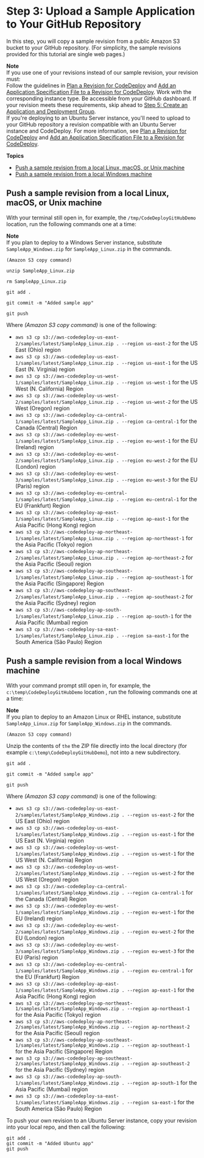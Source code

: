 # Step 3: Upload a Sample Application to Your GitHub Repository<a name="tutorials-github-upload-sample-revision"></a>

In this step, you will copy a sample revision from a public Amazon S3 bucket to your GitHub repository\. \(For simplicity, the sample revisions provided for this tutorial are single web pages\.\)

**Note**  
If you use one of your revisions instead of our sample revision, your revision must:   
Follow the guidelines in [Plan a Revision for CodeDeploy](application-revisions-plan.md) and [Add an Application Specification File to a Revision for CodeDeploy](application-revisions-appspec-file.md)\.
Work with the corresponding instance type\.
Be accessible from your GitHub dashboard\.
If your revision meets these requirements, skip ahead to [Step 5: Create an Application and Deployment Group](tutorials-github-create-application.md)\.  
If you're deploying to an Ubuntu Server instance, you'll need to upload to your GitHub repository a revision compatible with an Ubuntu Server instance and CodeDeploy\. For more information, see [Plan a Revision for CodeDeploy](application-revisions-plan.md) and [Add an Application Specification File to a Revision for CodeDeploy](application-revisions-appspec-file.md)\.

**Topics**
+ [Push a sample revision from a local Linux, macOS, or Unix machine](#tutorials-github-upload-sample-revision-unixes)
+ [Push a sample revision from a local Windows machine](#tutorials-github-upload-sample-revision-windows)

## Push a sample revision from a local Linux, macOS, or Unix machine<a name="tutorials-github-upload-sample-revision-unixes"></a>

With your terminal still open in, for example, the `/tmp/CodeDeployGitHubDemo` location, run the following commands one at a time: 

**Note**  
If you plan to deploy to a Windows Server instance, substitute `SampleApp_Windows.zip` for `SampleApp_Linux.zip` in the commands\.

```
(Amazon S3 copy command)
```

```
unzip SampleApp_Linux.zip
```

```
rm SampleApp_Linux.zip
```

```
git add .
```

```
git commit -m "Added sample app"
```

```
git push
```

Where *\(Amazon S3 copy command\)* is one of the following: 
+ `aws s3 cp s3://aws-codedeploy-us-east-2/samples/latest/SampleApp_Linux.zip . --region us-east-2` for the US East \(Ohio\) region
+ `aws s3 cp s3://aws-codedeploy-us-east-1/samples/latest/SampleApp_Linux.zip . --region us-east-1` for the US East \(N\. Virginia\) region
+ `aws s3 cp s3://aws-codedeploy-us-west-1/samples/latest/SampleApp_Linux.zip . --region us-west-1` for the US West \(N\. California\) Region
+ `aws s3 cp s3://aws-codedeploy-us-west-2/samples/latest/SampleApp_Linux.zip . --region us-west-2` for the US West \(Oregon\) region
+ `aws s3 cp s3://aws-codedeploy-ca-central-1/samples/latest/SampleApp_Linux.zip . --region ca-central-1` for the Canada \(Central\) Region
+ `aws s3 cp s3://aws-codedeploy-eu-west-1/samples/latest/SampleApp_Linux.zip . --region eu-west-1` for the EU \(Ireland\) region 
+ `aws s3 cp s3://aws-codedeploy-eu-west-2/samples/latest/SampleApp_Linux.zip . --region eu-west-2` for the EU \(London\) region 
+ `aws s3 cp s3://aws-codedeploy-eu-west-3/samples/latest/SampleApp_Linux.zip . --region eu-west-3` for the EU \(Paris\) region 
+ `aws s3 cp s3://aws-codedeploy-eu-central-1/samples/latest/SampleApp_Linux.zip . --region eu-central-1` for the EU \(Frankfurt\) Region
+ `aws s3 cp s3://aws-codedeploy-ap-east-1/samples/latest/SampleApp_Linux.zip . --region ap-east-1` for the Asia Pacific \(Hong Kong\) region
+ `aws s3 cp s3://aws-codedeploy-ap-northeast-1/samples/latest/SampleApp_Linux.zip . --region ap-northeast-1` for the Asia Pacific \(Tokyo\) region
+ `aws s3 cp s3://aws-codedeploy-ap-northeast-2/samples/latest/SampleApp_Linux.zip . --region ap-northeast-2` for the Asia Pacific \(Seoul\) region
+ `aws s3 cp s3://aws-codedeploy-ap-southeast-1/samples/latest/SampleApp_Linux.zip . --region ap-southeast-1` for the Asia Pacific \(Singapore\) Region
+ `aws s3 cp s3://aws-codedeploy-ap-southeast-2/samples/latest/SampleApp_Linux.zip . --region ap-southeast-2` for the Asia Pacific \(Sydney\) region
+ `aws s3 cp s3://aws-codedeploy-ap-south-1/samples/latest/SampleApp_Linux.zip . --region ap-south-1` for the Asia Pacific \(Mumbai\) region
+ `aws s3 cp s3://aws-codedeploy-sa-east-1/samples/latest/SampleApp_Linux.zip . --region sa-east-1` for the South America \(São Paulo\) Region

## Push a sample revision from a local Windows machine<a name="tutorials-github-upload-sample-revision-windows"></a>

 With your command prompt still open in, for example, the `c:\temp\CodeDeployGitHubDemo` location , run the following commands one at a time:

**Note**  
If you plan to deploy to an Amazon Linux or RHEL instance, substitute `SampleApp_Linux.zip` for `SampleApp_Windows.zip` in the commands\.

```
(Amazon S3 copy command)
```

Unzip the contents of `the` the ZIP file directly into the local directory \(for example `c:\temp\CodeDeployGitHubDemo`\), not into a new subdirectory\.

```
git add .
```

```
git commit -m "Added sample app"
```

```
git push
```

Where *\(Amazon S3 copy command\)* is one of the following: 
+ `aws s3 cp s3://aws-codedeploy-us-east-2/samples/latest/SampleApp_Windows.zip . --region us-east-2` for the US East \(Ohio\) region
+ `aws s3 cp s3://aws-codedeploy-us-east-1/samples/latest/SampleApp_Windows.zip . --region us-east-1` for the US East \(N\. Virginia\) region
+ `aws s3 cp s3://aws-codedeploy-us-west-1/samples/latest/SampleApp_Windows.zip . --region us-west-1` for the US West \(N\. California\) Region
+ `aws s3 cp s3://aws-codedeploy-us-west-2/samples/latest/SampleApp_Windows.zip . --region us-west-2` for the US West \(Oregon\) region
+ `aws s3 cp s3://aws-codedeploy-ca-central-1/samples/latest/SampleApp_Windows.zip . --region ca-central-1` for the Canada \(Central\) Region
+ `aws s3 cp s3://aws-codedeploy-eu-west-1/samples/latest/SampleApp_Windows.zip . --region eu-west-1` for the EU \(Ireland\) region
+ `aws s3 cp s3://aws-codedeploy-eu-west-2/samples/latest/SampleApp_Windows.zip . --region eu-west-2` for the EU \(London\) region
+ `aws s3 cp s3://aws-codedeploy-eu-west-3/samples/latest/SampleApp_Windows.zip . --region eu-west-3` for the EU \(Paris\) region
+ `aws s3 cp s3://aws-codedeploy-eu-central-1/samples/latest/SampleApp_Windows.zip . --region eu-central-1` for the EU \(Frankfurt\) Region
+ `aws s3 cp s3://aws-codedeploy-ap-east-1/samples/latest/SampleApp_Windows.zip . --region ap-east-1` for the Asia Pacific \(Hong Kong\) region
+ `aws s3 cp s3://aws-codedeploy-ap-northeast-1/samples/latest/SampleApp_Windows.zip . --region ap-northeast-1` for the Asia Pacific \(Tokyo\) region
+ `aws s3 cp s3://aws-codedeploy-ap-northeast-2/samples/latest/SampleApp_Windows.zip . --region ap-northeast-2` for the Asia Pacific \(Seoul\) region
+ `aws s3 cp s3://aws-codedeploy-ap-southeast-1/samples/latest/SampleApp_Windows.zip . --region ap-southeast-1` for the Asia Pacific \(Singapore\) Region
+ `aws s3 cp s3://aws-codedeploy-ap-southeast-2/samples/latest/SampleApp_Windows.zip . --region ap-southeast-2` for the Asia Pacific \(Sydney\) region
+ `aws s3 cp s3://aws-codedeploy-ap-south-1/samples/latest/SampleApp_Windows.zip . --region ap-south-1` for the Asia Pacific \(Mumbai\) region
+ `aws s3 cp s3://aws-codedeploy-sa-east-1/samples/latest/SampleApp_Windows.zip . --region sa-east-1` for the South America \(São Paulo\) Region

To push your own revision to an Ubuntu Server instance, copy your revision into your local repo, and then call the following:

```
git add .
git commit -m "Added Ubuntu app"
git push
```